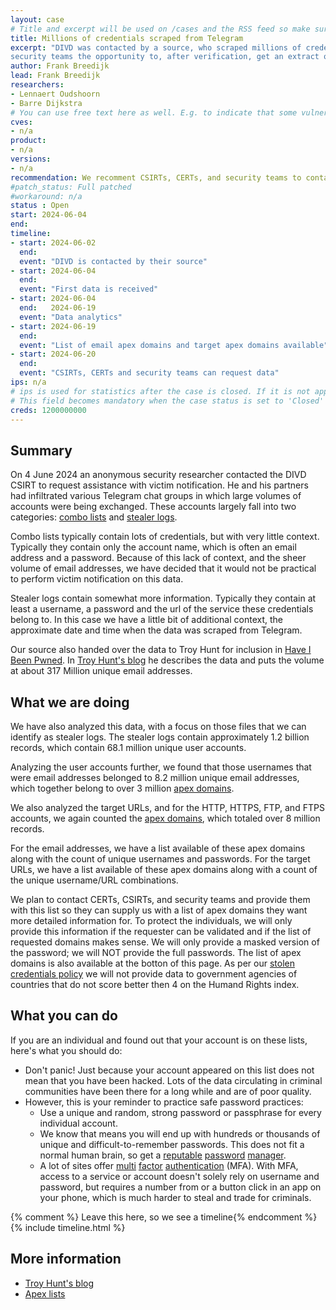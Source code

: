 ```yaml
---
layout: case
# Title and excerpt will be used on /cases and the RSS feed so make sure they reflect the case well
title: Millions of credentials scraped from Telegram
excerpt: "DIVD was contacted by a source, who scraped millions of credentials from Telegram. DIVD is offering fellow CSIRTs, CERTs, and
security teams the opportunity to, after verification, get an extract of the data pertaining to their domains."
author: Frank Breedijk
lead: Frank Breedijk
researchers:
- Lennaert Oudshoorn
- Barre Dijkstra
# You can use free text here as well. E.g. to indicate that some vulnerabilities don't have CVEs assigned (yet).
cves:
- n/a
product: 
- n/a
versions: 
- n/a
recommendation: We recomment CSIRTs, CERTs, and security teams to contact us, to get a list of domains found. After verfication they can get get more detailed data for the domains applicable to their constituancy.
#patch_status: Full patched
#workaround: n/a
status : Open
start: 2024-06-04
end: 
timeline:
- start: 2024-06-02
  end:
  event: "DIVD is contacted by their source"
- start: 2024-06-04
  end:
  event: "First data is received"
- start: 2024-06-04
  end:   2024-06-19
  event: "Data analytics"
- start: 2024-06-19
  end:
  event: "List of email apex domains and target apex domains available"
- start: 2024-06-20
  end:
  event: "CSIRTs, CERTs and security teams can request data"
ips: n/a
# ips is used for statistics after the case is closed. If it is not applicable, you can set IPs to n/a (e.g. stolen credentials)
# This field becomes mandatory when the case status is set to 'Closed'
creds: 1200000000
---
```

## Summary

On 4 June 2024 an anonymous security researcher contacted the DIVD CSIRT to request assistance with victim notification. He and his partners had infiltrated various Telegram chat groups in which large volumes of accounts were being exchanged. These accounts largely fall into two categories: [combo lists](https://scirge.com/glossary/combo-list) and [stealer logs](https://www.darkowl.com/blog-content/what-are-stealer-logs/).

Combo lists typically contain lots of credentials, but with very little context. Typically they contain only the account name, which is often an email address and a password. Because of this lack of context, and the sheer volume of email addresses, we have decided that it would not be practical to perform victim notification on this data.

Stealer logs contain somewhat more information. Typically they contain at least a username, a password and the url of the service these credentials belong to. In this case we have a little bit of additional context, the approximate date and time when the data was scraped from Telegram.

Our source also handed over the data to Troy Hunt for inclusion in [Have I Been Pwned](https://haveibeenpwned.com/). In [Troy Hunt's blog](https://www.troyhunt.com/telegram-combolists-and-361m-email-addresses/) he describes the data and puts the volume at about 317 Million unique email addresses.

## What we are doing

We have also analyzed this data, with a focus on those files that we can identify as stealer logs. The stealer logs contain approximately 1.2 billion records, which contain 68.1 million unique user accounts.

Analyzing the user accounts further, we found that those usernames that were email addresses belonged to 8.2 million unique email addresses, which together belong to over 3 million [apex domains](https://www.ans.co.uk/docs/domains/safedns/apexdomain/).

We also analyzed the target URLs, and for the HTTP, HTTPS, FTP, and FTPS accounts, we again counted the [apex domains](https://www.ans.co.uk/docs/domains/safedns/apexdomain/), which totaled over 8 million records.

For the email addresses, we have a list available of these apex domains along with the count of unique usernames and passwords. For the target URLs, we have a list available of these apex domains along with a count of the unique username/URL combinations.

We plan to contact CERTs, CSIRTs, and security teams and provide them with this list so they can supply us with a list of apex domains they want more detailed information for. To protect the individuals, we will only provide this information if the requester can be validated and if the list of requested domains makes sense. We will only provide a masked version of the password; we will NOT provide the full passwords. The list of apex domains is also available at the botton of this page. As per our [stolen credentials policy](/credentials/) we will not provide data to government agencies of countries that do not score better then 4 on the Humand Rights index.

## What you can do

If you are an individual and found out that your account is on these lists, here's what you should do:
* Don't panic! Just because your account appeared on this list does not mean that you have been hacked. Lots of the data circulating in criminal communities have been there for a long while and are of poor quality.
* However, this is your reminder to practice safe password practices:
  - Use a unique and random, strong password or passphrase for every individual account.
  - We know that means you will end up with hundreds or thousands of unique and difficult-to-remember passwords. This does not fit a normal human brain, so get a [reputable](https://www.techradar.com/best/password-manager) [password](https://www.pcmag.com/picks/the-best-password-managers) [manager](https://www.tomsguide.com/us/best-password-managers,review-3785.html).
  - A lot of sites offer [multi](https://ssd.eff.org/module/how-enable-two-factor-authentication) [factor](https://www.cisa.gov/secure-our-world/turn-mfa) [authentication](https://letmegooglethat.com/?q=How+do+I+enable+mfa+for+%5Byour+service+here%5D) (MFA). With MFA, access to a service or account doesn't solely rely on username and password, but requires a number from or a button click in an app on your phone, which is much harder to steal and trade for criminals.

{% comment %}  Leave this here, so we see a timeline{% endcomment %}
{% include timeline.html %}


## More information
* [Troy Hunt's blog](https://www.troyhunt.com/telegram-combolists-and-361m-email-addresses/)
* [Apex lists](/downloads/DIVD-2024-00022/data.tgz)
